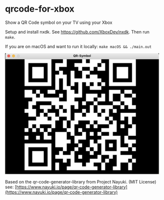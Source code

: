 # qrcode-for-xbox
Show a QR Code symbol on your TV using your Xbox

Setup and install nxdk. See https://github.com/XboxDev/nxdk.
Then run `make`. 

If you are on macOS and want to run it locally:
`make macOS && ./main.out`

![Example](https://raw.githubusercontent.com/Teufelchen1/qrcode-for-xbox/main/example.png)

Based on the qr-code-generator-library from Project Nayuki. (MIT License)
see: [https://www.nayuki.io/page/qr-code-generator-library](https://www.nayuki.io/page/qr-code-generator-library)
